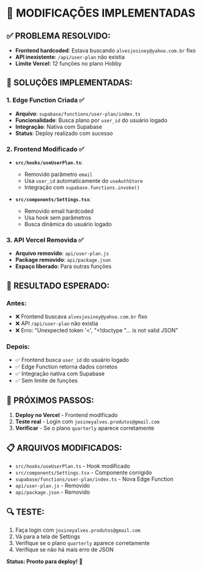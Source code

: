 # 🚀 MODIFICAÇÕES IMPLEMENTADAS

## ✅ **PROBLEMA RESOLVIDO:**
- **Frontend hardcoded**: Estava buscando `alvesjosiney@yahoo.com.br` fixo
- **API inexistente**: `/api/user-plan` não existia
- **Limite Vercel**: 12 funções no plano Hobby

## 🔧 **SOLUÇÕES IMPLEMENTADAS:**

### **1. Edge Function Criada** ✅
- **Arquivo**: `supabase/functions/user-plan/index.ts`
- **Funcionalidade**: Busca plano por `user_id` do usuário logado
- **Integração**: Nativa com Supabase
- **Status**: Deploy realizado com sucesso

### **2. Frontend Modificado** ✅
- **`src/hooks/useUserPlan.ts`**: 
  - Removido parâmetro `email`
  - Usa `user_id` automaticamente do `useAuthStore`
  - Integração com `supabase.functions.invoke()`
  
- **`src/components/Settings.tsx`**: 
  - Removido email hardcoded
  - Usa hook sem parâmetros
  - Busca dinâmica do usuário logado

### **3. API Vercel Removida** ✅
- **Arquivo removido**: `api/user-plan.js`
- **Package removido**: `api/package.json`
- **Espaço liberado**: Para outras funções

## 🎯 **RESULTADO ESPERADO:**

### **Antes:**
- ❌ Frontend buscava `alvesjosiney@yahoo.com.br` fixo
- ❌ API `/api/user-plan` não existia
- ❌ Erro: "Unexpected token '<', "<!doctype "... is not valid JSON"

### **Depois:**
- ✅ Frontend busca `user_id` do usuário logado
- ✅ Edge Function retorna dados corretos
- ✅ Integração nativa com Supabase
- ✅ Sem limite de funções

## 🚀 **PRÓXIMOS PASSOS:**

1. **Deploy no Vercel** - Frontend modificado
2. **Teste real** - Login com `josineyalves.produtos@gmail.com`
3. **Verificar** - Se o plano `quarterly` aparece corretamente

## 📋 **ARQUIVOS MODIFICADOS:**

- `src/hooks/useUserPlan.ts` - Hook modificado
- `src/components/Settings.tsx` - Componente corrigido
- `supabase/functions/user-plan/index.ts` - Nova Edge Function
- `api/user-plan.js` - Removido
- `api/package.json` - Removido

## 🔍 **TESTE:**

1. Faça login com `josineyalves.produtos@gmail.com`
2. Vá para a tela de Settings
3. Verifique se o plano `quarterly` aparece corretamente
4. Verifique se não há mais erro de JSON

**Status: Pronto para deploy!** 🎉
